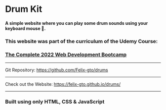 # Drum Kit

#### A simple website where you can play some drum sounds using your keyboard mouse 🙂.  
### This website was part of the curriculum of the Udemy Course:  
### [The Complete 2022 Web Development Bootcamp](https://www.udemy.com/course/the-complete-web-development-bootcamp/) 

---

Git Repository: <https://github.com/Felix-gto/drums>

---

Check out the Website: <https://felix-gto.github.io/drums/>

---

### Built using only HTML, CSS & JavaScript
